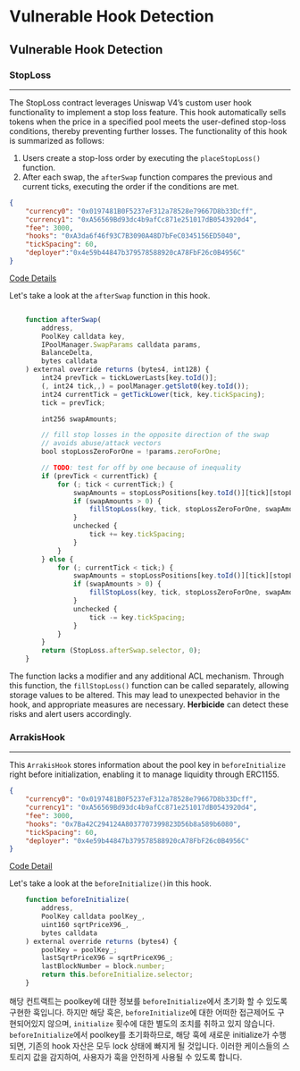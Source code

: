 # Vulnerable Hook Detection

## Vulnerable Hook Detection

### StopLoss

***

The StopLoss contract leverages Uniswap V4’s custom user hook functionality to implement a stop loss feature. This hook automatically sells tokens when the price in a specified pool meets the user-defined stop-loss conditions, thereby preventing further losses. The functionality of this hook is summarized as follows:

1. Users create a stop-loss order by executing the `placeStopLoss()` function.
2. After each swap, the `afterSwap` function compares the previous and current ticks, executing the order if the conditions are met.

```json
{
    "currency0": "0x0197481B0F5237eF312a78528e79667D8b33Dcff",
    "currency1": "0xA56569Bd93dc4b9afCc871e251017dB0543920d4",
    "fee": 3000,
    "hooks": "0xA3da6f46f93C7B3090A48D7bFeC0345156ED5040",
    "tickSpacing": 60,
    "deployer":"0x4e59b44847b379578588920cA78FbF26c0B4956C"
}
```

[Code Details](https://unichain-sepolia.blockscout.com/address/0xA3da6f46f93C7B3090A48D7bFeC0345156ED5040?tab=contract)

Let's take a look at the `afterSwap` function in this hook.

```javascript

    function afterSwap(
        address,
        PoolKey calldata key,
        IPoolManager.SwapParams calldata params,
        BalanceDelta,
        bytes calldata
    ) external override returns (bytes4, int128) {
        int24 prevTick = tickLowerLasts[key.toId()];
        (, int24 tick,,) = poolManager.getSlot0(key.toId());
        int24 currentTick = getTickLower(tick, key.tickSpacing);
        tick = prevTick;

        int256 swapAmounts;

        // fill stop losses in the opposite direction of the swap
        // avoids abuse/attack vectors
        bool stopLossZeroForOne = !params.zeroForOne;

        // TODO: test for off by one because of inequality
        if (prevTick < currentTick) {
            for (; tick < currentTick;) {
                swapAmounts = stopLossPositions[key.toId()][tick][stopLossZeroForOne];
                if (swapAmounts > 0) {
                    fillStopLoss(key, tick, stopLossZeroForOne, swapAmounts);
                }
                unchecked {
                    tick += key.tickSpacing;
                }
            }
        } else {
            for (; currentTick < tick;) {
                swapAmounts = stopLossPositions[key.toId()][tick][stopLossZeroForOne];
                if (swapAmounts > 0) {
                    fillStopLoss(key, tick, stopLossZeroForOne, swapAmounts);
                }
                unchecked {
                    tick -= key.tickSpacing;
                }
            }
        }
        return (StopLoss.afterSwap.selector, 0);
    }

```

The function lacks a modifier and any additional ACL mechanism. Through this function, the `fillStopLoss()` function can be called separately, allowing storage values to be altered. This may lead to unexpected behavior in the hook, and appropriate measures are necessary. **Herbicide** can detect these risks and alert users accordingly.

### ArrakisHook

***

This `ArrakisHook` stores information about the pool key in `beforeInitialize` right before initialization, enabling it to manage liquidity through ERC1155.

```json
{
    "currency0": "0x0197481B0F5237eF312a78528e79667D8b33Dcff",
    "currency1": "0xA56569Bd93dc4b9afCc871e251017dB0543920d4",
    "fee": 3000,
    "hooks": "0x7Ba42C294124A8037707399823D56b8a589b6080",
    "tickSpacing": 60,
    "deployer": "0x4e59b44847b379578588920cA78FbF26c0B4956C"
}
```

[Code Detail](https://unichain-sepolia.blockscout.com/address/0x7Ba42C294124A8037707399823D56b8a589b6080?tab=contract)

Let's take a look at the `beforeInitialize()`in this hook.

```javascript
    function beforeInitialize(
        address,
        PoolKey calldata poolKey_,
        uint160 sqrtPriceX96_,
        bytes calldata
    ) external override returns (bytes4) {
        poolKey = poolKey_;
        lastSqrtPriceX96 = sqrtPriceX96_;
        lastBlockNumber = block.number;
        return this.beforeInitialize.selector;
    }
```

해당 컨트랙트는 poolkey에 대한 정보를 `beforeInitialize`에서 초기화 할 수 있도록 구현한 훅입니다. 하지만 해당 훅은, `beforeInitialize`에 대한 어떠한 접근제어도 구현되어있지 않으며, `initialize` 횟수에 대한 별도의 조치를 취하고 있지 않습니다. `beforeInitialize`에서 poolkey를 초기화하므로, 해당 훅에 새로운 initialize가 수행되면, 기존의 hook 자산은 모두 lock 상태에 빠지게 될 것입니다. 이러한 케이스들의 스토리지 값을 감지하여, 사용자가 훅을 안전하게 사용될 수 있도록 합니다.

